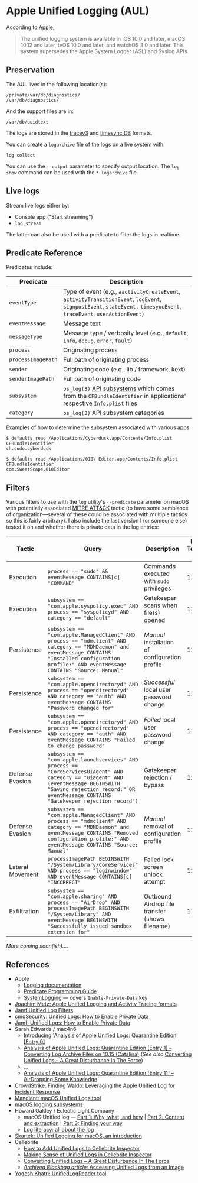 # Apple Unified Logging (AUL)

According to [Apple](https://developer.apple.com/documentation/os/logging),

>The unified logging system is available in iOS 10.0 and later, macOS 10.12 and later, tvOS 10.0 and later, and watchOS 3.0 and later. This system supersedes the 
Apple System Logger (ASL) and Syslog APIs.

## Preservation

The AUL lives in the following location(s):

    /private/var/db/diagnostics/
    /var/db/diagnostics/

And the support files are in:

    /var/db/uuidtext

The logs are stored in the [tracev3](https://github.com/libyal/dtformats/blob/main/documentation/Apple%20Unified%20Logging%20and%20Activity%20Tracing%20formats.asciidoc#tracev3_file_format) and [timesync DB](https://github.com/libyal/dtformats/blob/main/documentation/Apple%20Unified%20Logging%20and%20Activity%20Tracing%20formats.asciidoc#timesync_database_file_format) formats.

You can create a `logarchive` file of the logs on a live system with:

    log collect

You can use the `--output` parameter to specify output location. The `log show` command can be used with the `*.logarchive` file.

## Live logs

Stream live logs either by:

- Console app ("Start streaming")
- `log stream`

The latter can also be used with a predicate to filter the logs in realtime.

## Predicate Reference

Predicates include:

**Predicate** | **Description**
------------- | ---------------
`eventType` | Type of event (e.g.,  `aactivityCreateEvent`, `activityTransitionEvent`, `logEvent`, `signpostEvent`, `stateEvent,` `timesyncEvent`, `traceEvent`, `userActionEvent`)
`eventMessage` | Message text
`messageType` | Message type / verbosity level (e.g., `default`, `info`, `debug`, `error`, `fault`)
`process` | Originating process
`processImagePath` | Full path of originating process
`sender` | Originating code (e.g., lib / framework, kext)
`senderImagePath` | Full path of originating code
`subsystem` | `os_log(3)` [API subsystems](https://gist.github.com/krypted/495e48a995b2c08d25dc4f67358d1983) which comes from the `CFBundleIdentifier` in applications' respective `Info.plist` files
`category` | `os_log(3)` API subsystem categories

Examples of how to determine the subsystem associated with various apps:

    $ defaults read /Applications/Cyberduck.app/Contents/Info.plist CFBundleIdentifier
    ch.sudo.cyberduck
    
    $ defaults read /Applications/010\ Editor.app/Contents/Info.plist CFBundleIdentifier
    com.SweetScape.010Editor

## Filters

Various filters to use with the `log` utility's `--predicate` parameter on macOS with potentially associated [MITRE ATT&CK](https://attack.mitre.org/) tactic (to have some semblance of organization&mdash;several of these could be associated with multiple tactics so this is fairly arbitrary). I also include the last version I (or someone else) tested it on and whether there is private data in the log entries:

**Tactic** | **Query** | **Description** | **Last Tested On** | **Private Data**
---------- | --------- | --------------- | ------------------ | ----------------
Execution | `process == "sudo" && eventMessage CONTAINS[c] "COMMAND"` | Commands executed with `sudo` privileges | 12.6 | No
Execution | `subsystem == "com.apple.syspolicy.exec" AND process == "syspolicyd" AND category == "default"` | Gatekeeper scans when file(s) opened | 12.6 | Yes
Persistence | `subsystem == "com.apple.ManagedClient" AND process == "mdmclient" AND category == "MDMDaemon" and eventMessage CONTAINS "Installed configuration profile:" AND eventMessage CONTAINS "Source: Manual"` | *Manual* installation of configuration profile | 12.6 | No
Persistence | `subsystem == "com.apple.opendirectoryd" AND process == "opendirectoryd" AND category == "auth" AND eventMessage CONTAINS "Password changed for"` | *Successful* local user password change | 12.6 | No
Persistence | `subsystem == "com.apple.opendirectoryd" AND process == "opendirectoryd" AND category == "auth" AND eventMessage CONTAINS "Failed to change password"` | *Failed* local user password change | 12.6 | No
Defense Evasion | `subsystem == "com.apple.launchservices" AND process == "CoreServicesUIAgent" AND category == "uiagent" AND (eventMessage BEGINSWITH "Saving rejection record:" OR eventMessage CONTAINS "Gatekeeper rejection record")` | Gatekeeper rejection / bypass | 12.6 | Yes
Defense Evasion | `subsystem == "com.apple.ManagedClient" AND process == "mdmclient" AND category == "MDMDaemon" and eventMessage CONTAINS "Removed configuration profile:" AND eventMessage CONTAINS "Source: Manual"` | *Manual* removal of configuration profile | 12.6 | No
Lateral Movement | `processImagePath BEGINSWITH "/System/Library/CoreServices" AND process == "loginwindow" AND eventMessage CONTAINS[c] "INCORRECT"` | Failed lock screen unlock attempt | 12.6 | No
Exfiltration | `subsystem == "com.apple.sharing" AND process == "AirDrop" AND processImagePath BEGINSWITH "/System/Library" AND eventMessage BEGINSWITH "Successfully issued sandbox extension for"` | Outbound Airdrop file transfer (shows filename) | 12.6 | No

*More coming soon(ish)....*

## References

- Apple 
  - [Logging documentation](https://developer.apple.com/documentation/os/logging)
  - [Predicate Programming Guide](https://developer.apple.com/library/archive/documentation/Cocoa/Conceptual/Predicates/AdditionalChapters/Introduction.html)
  - [SystemLogging](https://developer.apple.com/documentation/devicemanagement/systemlogging) &mdash; covers `Enable-Private-Data` key
- [Joachim Metz: Apple Unified Logging and Activity Tracing formats](https://github.com/libyal/dtformats/blob/main/documentation/Apple%20Unified%20Logging%20and%20Activity%20Tracing%20formats.asciidoc)
- [Jamf Unified Log Filters](https://github.com/jamf/jamfprotect/tree/main/unified_log_filters)
- [cmdSecurity: Unified Logs: How to Enable Private Data](https://www.cmdsec.com/unified-logs-enable-private-data/)
- [Jamf: Unified Logs: How to Enable Private Data](https://www.jamf.com/blog/unified-logs-how-to-enable-private-data/)
- Sarah Edwards / mac4n6
  - [Introducing 'Analysis of Apple Unified Logs: Quarantine Edition' [Entry 0]](https://www.mac4n6.com/blog/2020/4/19/introducing-analysis-of-apple-unified-logs-quarantine-edition-entry-0)
  - [Analysis of Apple Unified Logs: Quarantine Edition [Entry 1] – Converting Log Archive Files on 10.15 (Catalina)](https://www.mac4n6.com/blog/2020/4/20/analysis-of-apple-unified-log-quarantine-edition-entry-1-converting-log-archive-files-on-1015-catalina) (*See also* [Converting Unified Logs – A Great Disturbance In The Force](https://cellebrite.com/en/converting-unified-logs-a-great-disturbance-in-the-force/))
  - [...](https://www.mac4n6.com/blog/category/logs)
  - [Analysis of Apple Unified Logs: Quarantine Edition [Entry 11] – AirDropping Some Knowledge](https://www.mac4n6.com/blog/2020/4/20/analysis-of-apple-unified-log-quarantine-edition-entry-1-converting-log-archive-files-on-1015-catalina)
- [CrowdStrike: Finding Waldo: Leveraging the Apple Unified Log for Incident Response](https://www.crowdstrike.com/blog/how-to-leverage-apple-unified-log-for-incident-response/)
- [Mandiant: macOS Unified Logs tool](https://github.com/mandiant/macos-UnifiedLogs)
- [macOS logging subsystems](https://gist.github.com/krypted/495e48a995b2c08d25dc4f67358d1983)
- Howard Oakley / Eclectic Light Company
  - macOS Unified log &mdash; [Part 1: Why, what, and how](https://eclecticlight.co/2018/03/19/macos-unified-log-1-why-what-and-how/) | [Part 2: Content and extraction](https://eclecticlight.co/2018/03/20/macos-unified-log-2-content-and-extraction/) | [Part 3: Finding your way](https://eclecticlight.co/2018/03/21/macos-unified-log-3-finding-your-way/)
  - [Log literacy: all about the log](https://eclecticlight.co/2023/02/08/log-literacy-all-about-the-log/)
- [Skartek: Unified Logging for macOS, an introduction](https://skartek.dev/2022/05/04/unified-logging-for-macos-an-introduction/)
- Cellebrite
  - [How to Add Unified Logs to Cellebrite Inspector](https://cellebrite.com/en/adding-unified-logs-to-cellebrite-inspector/)
  - [Making Sense of Unified Logs in Cellebrite Inspector](https://cellebrite.com/en/making-sense-of-unified-logs-in-cellebrite-inspector/)
  - [Converting Unified Logs – A Great Disturbance In The Force](https://cellebrite.com/en/converting-unified-logs-a-great-disturbance-in-the-force/)
  - [*Archived Blackbag article:* Accessing Unified Logs from an Image](https://web.archive.org/web/20200925031904/https://www.blackbagtech.com/blog/accessing-unified-logs-image/)
- [Yogesh Khatri: UnifiedLogReader tool](https://github.com/ydkhatri/UnifiedLogReader)
